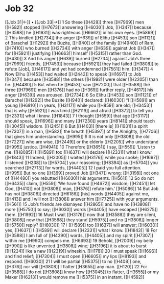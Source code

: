 # Job 32
[[Job 31|←]] • [[Job 33|→]]
1 So these [[H428]] three [[H7969]] men [[H582]] stopped [[H7673]] answering [[H6030]] Job, [[H347]] because [[H3588]] he [[H1931]] was righteous [[H6662]] in his own eyes. [[H5869]] 
2 This kindled [[H2734]] the anger [[H639]] of Elihu [[H453]] son [[H1121]] of Barachel [[H1292]] the Buzite, [[H940]] of the family [[H4940]] of Ram, [[H7410]] who burned [[H2734]] with anger [[H639]] against Job [[H347]] for [[H5921]] justifying [[H6663]] himself [[H5315]] rather than God. [[H430]] 
3 And his anger [[H639]] burned [[H2734]] against Job’s three [[H7969]] friends, [[H7453]] because [[H5921]] they had failed [[H3808]] to refute [Job], [[H4617]] and yet had condemned [[H7561]] him. [[H347]] 
4 Now Elihu [[H453]] had waited [[H2442]] to speak [[H1697]] to Job [[H347]] because [[H3588]] the others [[H1992]] were older [[H2205]] than he. [[H4480]] 
5 But when he [[H453]] saw [[H7200]] that [[H3588]] the three [[H7969]] men [[H376]] had no [[H369]] further reply, [[H4617]] his anger [[H639]] was aroused. [[H2734]] 
6 So Elihu [[H453]] son [[H1121]] of Barachel [[H1292]] the Buzite [[H940]] declared: [[H6030]] “I [[H589]] am young [[H6810]] in years, [[H3117]] while you [[H859]] are old; [[H3453]] that is why [[H5921]] I was timid [[H2119]] and afraid [[H3372]] to tell you [[H2331]] what I know. [[H1843]] 
7 I thought [[H559]] that age [[H3117]] should speak, [[H1696]] and many [[H7230]] years [[H8141]] should teach [[H3045]] wisdom. [[H2451]] 
8 But [[H403]] [there is] [[H1931]] a spirit [[H7307]] in a man, [[H582]] the breath [[H5397]] of the Almighty, [[H7706]] that gives him understanding. [[H995]] 
9 It is not only [[H3808]] the old [[H7227]] who are wise, [[H2449]] or the elderly [[H2205]] who understand [[H995]] justice. [[H4941]] 
10 Therefore [[H3651]] I say, [[H559]] ‘Listen to me. [[H8085]] I [[H589]] too [[H637]] will declare [[H2331]] what I know.’ [[H1843]] 
11 Indeed, [[H2005]] I waited [[H3176]] while you spoke; [[H1697]] I listened [[H238]] to [[H5704]] your reasoning; [[H8394]] as [[H5704]] you searched [[H2713]] for words, [[H4405]] 
12 I paid you full attention. [[H995]] But no one [[H369]] proved Job [[H347]] wrong; [[H3198]] not one of [[H4480]] you rebutted [[H6030]] his arguments. [[H561]] 
13 So do not [[H6435]] claim, [[H559]] ‘We have found [[H4672]] wisdom; [[H2451]] let God, [[H410]] not [[H3808]] man, [[H376]] refute him.’ [[H5086]] 
14 But Job has not [[H3808]] directed [[H6186]] [his] words [[H4405]] against me, [[H413]] and I will not [[H3808]] answer him [[H7725]] with your arguments. [[H561]] 
15 Job’s friends are dismayed [[H2865]] and have no [[H3808]] more [[H5750]] to say; [[H6030]] words [[H4405]] have escaped [[H6275]] them. [[H1992]] 
16 Must I wait [[H3176]] now that [[H3588]] they are silent, [[H3808]] now that [[H3588]] they stand [[H5975]] and no [[H3808]] longer [[H5750]] reply? [[H6030]] 
17 I [[H589]] too [[H637]] will answer; [[H6030]] yes, [[H637]] I [[H589]] will declare [[H2331]] what I know. [[H1843]] 
18 For [[H3588]] I am full of [[H4390]] words, [[H4405]] and my spirit [[H7307]] within me [[H990]] compels me. [[H6693]] 
19 Behold, [[H2009]] my belly [[H990]] is like unvented [[H3808]] wine; [[H3196]] it is about to burst [[H1234]] like a new [[H2319]] wineskin. [[H178]] 
20 I must speak [[H1696]] and find relief; [[H7304]] I must open [[H6605]] my lips [[H8193]] and respond. [[H6030]] 
21 I will be partial [[H5375]] to no [[H408]] one, [[H376]] nor will [[H3808]] I flatter [[H3655]] any man. [[H120]] 
22 For [[H3588]] I do not [[H3808]] know how [[H3045]] to flatter, [[H3655]] or my Maker [[H6213]] would remove me [[H5375]] in an instant. [[H4592]] 
